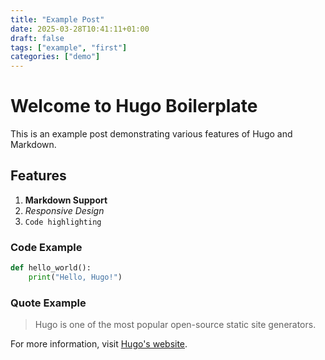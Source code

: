 ```yaml
---
title: "Example Post"
date: 2025-03-28T10:41:11+01:00
draft: false
tags: ["example", "first"]
categories: ["demo"]
---
```


# Welcome to Hugo Boilerplate

This is an example post demonstrating various features of Hugo and Markdown.

## Features

1. **Markdown Support**
2. *Responsive Design*
3. `Code highlighting`

### Code Example

```python
def hello_world():
    print("Hello, Hugo!")
```

### Quote Example

> Hugo is one of the most popular open-source static site generators.

For more information, visit [Hugo's website](https://gohugo.io).
